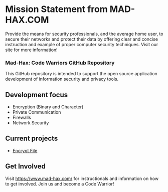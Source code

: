 # Mission Statement from MAD-HAX.COM #

Provide the means for security professionals, and the average home user, to secure their networks and protect their data by offering clear and concise instruction and example of proper computer security techniques. Visit our site for more information!

### Mad-Hax: Code Warriors GitHub Repository ###

This GitHub repository is intended to support the open source application development of information security and privacy tools. 

## Development focus ##

* Encryption (Binary and Character)
* Private Communication
* Firewalls
* Network Security
    
## Current projects ##

* [Encrypt File](https://github.com/Mad-Hax-Code/Encrypt-File)
    
## Get Involved ##

Visit https://www.mad-hax.com/ for instructionals and information on how to get involved. Join us and become a Code Warrior!
